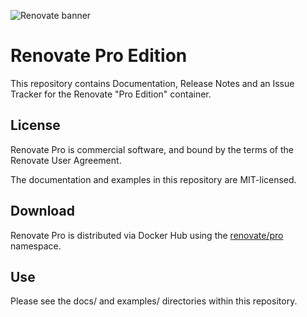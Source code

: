 ![Renovate banner](https://renovatebot.com/images/design/header_small.jpg)

# Renovate Pro Edition

This repository contains Documentation, Release Notes and an Issue Tracker for the Renovate "Pro Edition" container.

## License

Renovate Pro is commercial software, and bound by the terms of the Renovate User Agreement.

The documentation and examples in this repository are MIT-licensed.

## Download

Renovate Pro is distributed via Docker Hub using the [renovate/pro](https://hub.docker.com/r/renovate/pro/) namespace.

## Use

Please see the docs/ and examples/ directories within this repository.
